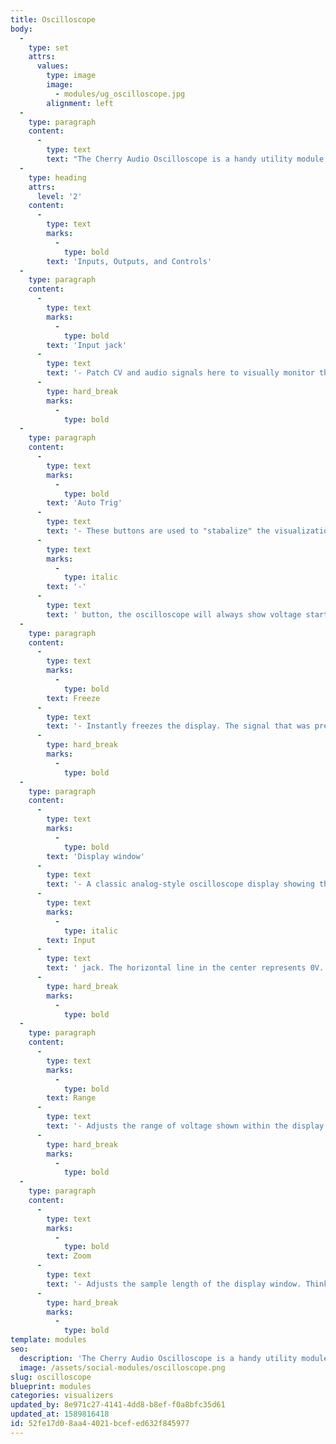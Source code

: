 ```yaml
---
title: Oscilloscope
body:
  -
    type: set
    attrs:
      values:
        type: image
        image:
          - modules/ug_oscilloscope.jpg
        alignment: left
  -
    type: paragraph
    content:
      -
        type: text
        text: "The Cherry Audio Oscilloscope is a handy utility module and slick visual component featuring range, zoom, and a freeze button for monitoring audio and CV signals. Besides looking cool (who doesn’t love looking at waveforms in realtime!), this is an extremely helpful tool for learning about modular synthesis or troubleshooting a complicated patch.\_"
  -
    type: heading
    attrs:
      level: '2'
    content:
      -
        type: text
        marks:
          -
            type: bold
        text: 'Inputs, Outputs, and Controls'
  -
    type: paragraph
    content:
      -
        type: text
        marks:
          -
            type: bold
        text: 'Input jack'
      -
        type: text
        text: '- Patch CV and audio signals here to visually monitor their voltage.'
      -
        type: hard_break
        marks:
          -
            type: bold
  -
    type: paragraph
    content:
      -
        type: text
        marks:
          -
            type: bold
        text: 'Auto Trig'
      -
        type: text
        text: '- These buttons are used to "stabalize" the visualization of the signal. When neither of these buttons are engaged, the voltage received is displayed without a consistent trigger or "starting point" within the display window which can sometimes appear jumpy and unstable. By engaging the '
      -
        type: text
        marks:
          -
            type: italic
        text: '-'
      -
        type: text
        text: ' button, the oscilloscope will always show voltage starting from 0V at the left hand side and decreasing, while the + button will show voltage increasing from 0V. Having a consistent trigger point for where the voltages are displayed on the oscilloscope creates a stable waveform when monitoring cyclical signals such as oscillators. Try patching a sine-wave oscillator to the input and switching between - , +, and neither to see the difference.'
  -
    type: paragraph
    content:
      -
        type: text
        marks:
          -
            type: bold
        text: Freeze
      -
        type: text
        text: '- Instantly freezes the display. The signal that was present at the moment the button was clicked will be displayed until the button is turned off again.'
      -
        type: hard_break
        marks:
          -
            type: bold
  -
    type: paragraph
    content:
      -
        type: text
        marks:
          -
            type: bold
        text: 'Display window'
      -
        type: text
        text: '- A classic analog-style oscilloscope display showing the signal received at the '
      -
        type: text
        marks:
          -
            type: italic
        text: Input
      -
        type: text
        text: ' jack. The horizontal line in the center represents 0V. Positive voltage is displayed above the 0V line while negative voltage is displayed below.'
      -
        type: hard_break
        marks:
          -
            type: bold
  -
    type: paragraph
    content:
      -
        type: text
        marks:
          -
            type: bold
        text: Range
      -
        type: text
        text: '- Adjusts the range of voltage shown within the display. Think of this as a vertical zoom.'
      -
        type: hard_break
        marks:
          -
            type: bold
  -
    type: paragraph
    content:
      -
        type: text
        marks:
          -
            type: bold
        text: Zoom
      -
        type: text
        text: '- Adjusts the sample length of the display window. Think of this as a horizontal zoom.'
      -
        type: hard_break
        marks:
          -
            type: bold
template: modules
seo:
  description: 'The Cherry Audio Oscilloscope is a handy utility module and slick visual component featuring range, zoom, and a freeze button for monitoring audio and CV signals.'
  image: /assets/social-modules/oscilloscope.png
slug: oscilloscope
blueprint: modules
categories: visualizers
updated_by: 8e971c27-4141-4dd8-b8ef-f0a8bfc35d61
updated_at: 1589816418
id: 52fe17d0-8aa4-4021-bcef-ed632f845977
---
```

